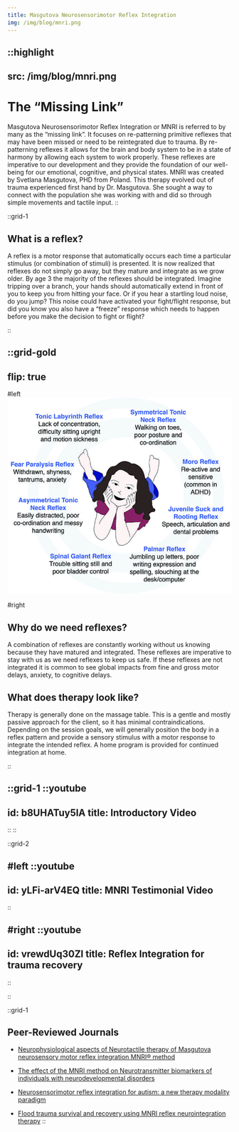 ```yaml
---
title: Masgutova Neurosensorimotor Reflex Integration
img: /img/blog/mnri.png
---
```


::highlight
---
src: /img/blog/mnri.png
---
# The “Missing Link”

Masgutova Neurosensorimotor Reflex Integration or MNRI is referred to by many as the “missing link”. It focuses on re-patterning primitive reflexes that may have been missed or need to be reintegrated due to trauma. By re-patterning reflexes it allows for the brain and body system to be in a state of harmony by allowing each system to work properly. These reflexes are imperative to our development and they provide the foundation of our well-being for our emotional, cognitive, and  physical states. MNRI was created by Svetlana Masgutova, PHD from Poland. This therapy evolved out of  trauma experienced first hand by Dr. Masgutova. She sought a way to connect with the population she was working with and did so through simple movements and tactile input. 
::

::grid-1

## What is a reflex?

A reflex is a motor response that automatically occurs each time a particular stimulus (or combination of stimuli) is presented. It is now realized that reflexes do not simply go away, but they mature and integrate as we grow older. By age 3 the majority of the reflexes should be integrated. Imagine tripping over a branch, your hands should automatically extend in front of you to keep you from hitting your face. Or if you hear a startling loud noise, do you jump? This noise could have activated your fight/flight response, but did you know you also have a “freeze” response which needs to happen before you make the decision to fight or flight? 

::

::grid-gold
---
flip: true
---

#left
![MNRI](/img/blog/mnri-items.jpeg)

#right
## Why do we need reflexes?

A combination of reflexes are constantly working without us knowing because they have matured and integrated. These reflexes are imperative to stay with us as we need reflexes to keep us safe. If these reflexes are not integrated it is common to see global impacts from fine and gross motor delays, anxiety, to cognitive delays. 

## What does therapy look like?

Therapy is generally done on the massage table. This is a gentle and mostly passive approach for the client, so it has minimal contraindications. Depending on the session goals, we will generally position the body in a reflex pattern and provide a sensory stimulus with a motor response to integrate the intended reflex. A home program is provided for continued integration at home. 

::

::grid-1
::youtube
---
id: b8UHATuy5IA
title: Introductory Video
---
::
::

::grid-2

#left
::youtube
---
id: yLFi-arV4EQ
title: MNRI Testimonial Video
---
::

#right
::youtube
---
id: vrewdUq30ZI
title: Reflex Integration for trauma recovery
---
::

::

::grid-1
## Peer-Reviewed Journals

- [Neurophysiological aspects of Neurotactile therapy of Masgutova neurosensory motor reflex integration MNRI® method](https://masgutovamethod.com/_uploads/_media_uploads/_source/Medical-Rehabilitation-2016.pdf)

- [The effect of the MNRI method on Neurotransmitter biomarkers of individuals with neurodevelopmental disorders](https://masgutovamethod.com/_uploads/_media_uploads/_source/NM_Neurotransmitters.pdf)

- [Neurosensorimotor reflex integration for autism: a new therapy modality paradigm](https://masgutovamethod.com/_uploads/_media_uploads/_source/Jourrnal-Of-Pediatric-Neurological-Disorders-vol2-issue1.pdf)

- [Flood trauma survival and recovery using MNRI reflex neurointegration therapy](https://masgutovamethod.com/_uploads/_media_uploads/_source/International-Journal-Of-Physical-Medicine-And-Rehabilitation-vol5-issue6.pdf)
::